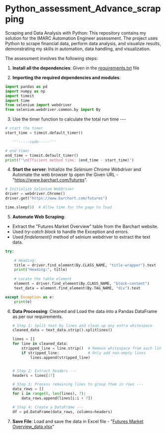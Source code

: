 # Python_assessment_Advance_scrapping

 Scraping and Data Analysis with Python:
 This repository contains my solution for the IMARC Automation Engineer assessment. The project uses Python to scrape financial data, perform data analysis, and visualize results, demonstrating my skills in automation, data handling, and visualization.


The assessment involves the following steps:
1. **Install all the dependencies**: Given in the [requirements.txt](requirements.txt) file

2. **Importing the required dependencies and modules**: 
```python
import pandas as pd
import numpy as np
import timeit
import time
from selenium import webdriver
from selenium.webdriver.common.by import By
```

3. Use the timer function to calculate the total run time ---

```python
# start the timer
start_time = timeit.default_timer()

   '''-----code-----'''

# end timer
end_time = timeit.default_timer()
print(f"\nEfficient method time: {end_time - start_time}")
```

4. **Start the server**: Initialize the *Selenium Chrome Webdriver* and Automate the web browser tp open the Given URL - "https://www.barchart.com/futures".

```python
# Initialize Selenium WebDriver
driver = webdriver.Chrome()
driver.get("https://www.barchart.com/futures")

time.sleep(5)  # Allow time for the page to load
```

5. **Automate Web Scraping**: 
- Extract the "Futures Market Overview" table from the Barchart website.
- Used *try-catch block* to handle the Exception and errors.
- Used *findelement()* method of selnium webdriver to extract the text data.

```python
try:
    
    # Heading:
    title = driver.find_element(By.CLASS_NAME, "title-wrapper").text
    print("Heading:", title)
    
    # Locate the table element
    element = driver.find_element(By.CLASS_NAME, "block-content")
    text_data = element.find_element(By.TAG_NAME, "div").text

except Exception as e:
    print(e)
```

6. **Data Processing**: Cleaned and Load the data into a Pandas DataFrame as per our requirements.

    ```python
    # Step 1: Split text by lines and clean up any extra whitespace
    cleaned_data = text_data.strip().splitlines()

    lines = []
    for line in cleaned_data:
        stripped_line = line.strip()  # Remove whitespace from each line
        if stripped_line:             # Only add non-empty lines
            lines.append(stripped_line)


    # Step 2: Extract headers ---
    headers = lines[:7]

    # Step 3: Process remaining lines to group them in rows ---
    data_rows = []
    for i in range(8, len(lines), 7):
        data_rows.append(lines[i:i + 7])

    # Step 4: Create a DataFrame ---
    df = pd.DataFrame(data_rows, columns=headers)
    ```

7. **Save File**: Load and save the data in Excel file - "[Futures Market Overview_data.xlsx](https://vscode.dev/github/p007g/Python_assessment_Advance_scrapping/blob/main/Futures%20Market%20Overview_data.xlsx)"